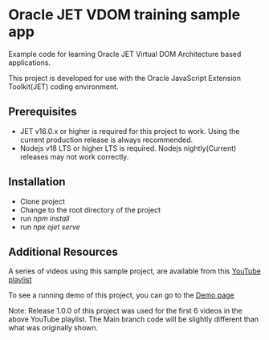 # Oracle JET VDOM training sample app
Example code for learning Oracle JET Virtual DOM Architecture based applications.

This project is developed for use with the Oracle JavaScript Extension Toolkit(JET) coding environment.

## Prerequisites
  * JET v16.0.x or higher is required for this project to work. Using the current production release is always recommended.
  * Nodejs v18 LTS or higher LTS is required.  Nodejs nightly(Current) releases may not work correctly. 

## Installation

* Clone project
* Change to the root directory of the project
* run *npm install*
* run *npx ojet serve*


## Additional Resources
A series of videos using this sample project, are available from this [YouTube playlist](https://www.youtube.com/playlist?list=PLnADbF0cZL0DiIzNQmRJJ950mStthbpbR)

To see a running demo of this project, you can go to the [Demo page](https://peppertech.github.io/vdomtraining)

Note: Release 1.0.0 of this project was used for the first 6 videos in the above YouTube playlist.  The Main branch code will be slightly different than what was originally shown.
